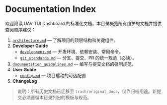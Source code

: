 # Documentation Index

欢迎阅读 UAV TUI Dashboard 的标准化文档。本目录概览所有维护的文档并提供查阅顺序建议：

1. [`architecture.md`](architecture.md) — 了解项目的顶层结构和关键组件。
2. **Developer Guide**
	- [`development.md`](developer_guide/development.md) — 开发环境、依赖安装、常用命令。
	- [`git_standards.md`](developer_guide/git_standards.md) — 分支、提交、PR 的统一规范（必读）。
3. [`documentation_guidelines.md`](documentation_guidelines.md) — 编写与提交文档的强制规范。
4. **User Guide**
	- [`config.md`](user_guide/config.md) — 项目启动的可选配置
5. **ChangeLog**


> 说明：所有历史文档已迁移至 `trash/original_docs`，仅作归档用途。新提交必须遵循本目录列出的模板与规范。
